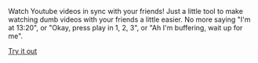Watch Youtube videos in sync with your friends! Just a little tool to make watching dumb videos with your friends a little easier. No more saying "I'm at 13:20", or "Okay, press play in 1, 2, 3", or "Ah I'm buffering, wait up for me".

[Try it out](https://sync-5bd8d.firebaseapp.com/)
